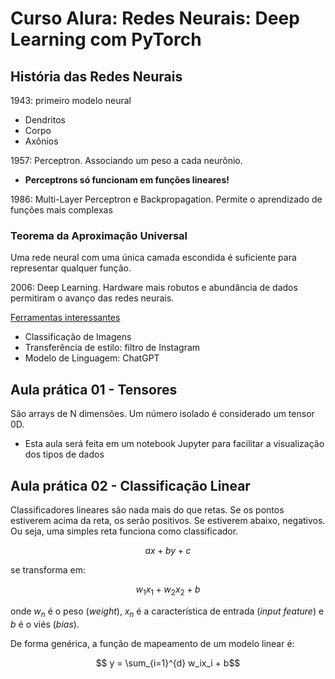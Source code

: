 # Curso Alura: Redes Neurais: Deep Learning com PyTorch

## História das Redes Neurais

1943: primeiro modelo neural

* Dendritos
* Corpo
* Axônios

1957: Perceptron. Associando um peso a cada neurônio.

* **Perceptrons só funcionam em funções lineares!**

1986: Multi-Layer Perceptron e Backpropagation. Permite o aprendizado de funções mais complexas

### Teorema da Aproximação Universal

Uma rede neural com uma única camada escondida é suficiente para representar qualquer função.

2006: Deep Learning. Hardware mais robutos e abundância de dados permitiram o avanço das redes neurais.

[Ferramentas interessantes](https://cursos.alura.com.br/course/pln-deep-learning/task/66804)

* Classificação de Imagens
* Transferência de estilo: filtro de Instagram
* Modelo de Linguagem: ChatGPT

## Aula prática 01 - Tensores

São arrays de N dimensões. Um número isolado é considerado um tensor 0D.

* Esta aula será feita em um notebook Jupyter para facilitar a visualização dos tipos de dados

## Aula prática 02 - Classificação Linear

Classificadores lineares são nada mais do que retas. Se os pontos estiverem acima da reta, os serão positivos. Se estiverem abaixo, negativos. Ou seja, uma simples reta funciona como classificador.

$$ax + by + c$$

se transforma em:

$$w_1x_1 + w_2x_2 + b$$

onde $w_n$ é o peso (*weight*), $x_n$ é a característica de entrada (*input feature*) e $b$ é o viés (*bias*).

De forma genérica, a função de mapeamento de um modelo linear é:

$$ y = \sum_{i=1}^{d} w_ix_i + b$$
